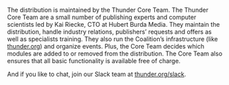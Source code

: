 The distribution is maintained by the Thunder Core Team. The Thunder Core Team are a small number of publishing experts and computer scientists led by Kai Riecke, CTO at Hubert Burda Media. They maintain the distribution, handle industry relations, publishers’ requests and offers as well as specialists training. They also run the Coalition’s infrastructure (like [thunder.org](http://thunder.org/)) and organize events. Plus, the Core Team decides which modules are added to or removed from the distribution. The Core Team also ensures that all basic functionality is available free of charge.

And if you like to chat, join our Slack team at [thunder.org/slack](http://www.thunder.org/slack).
